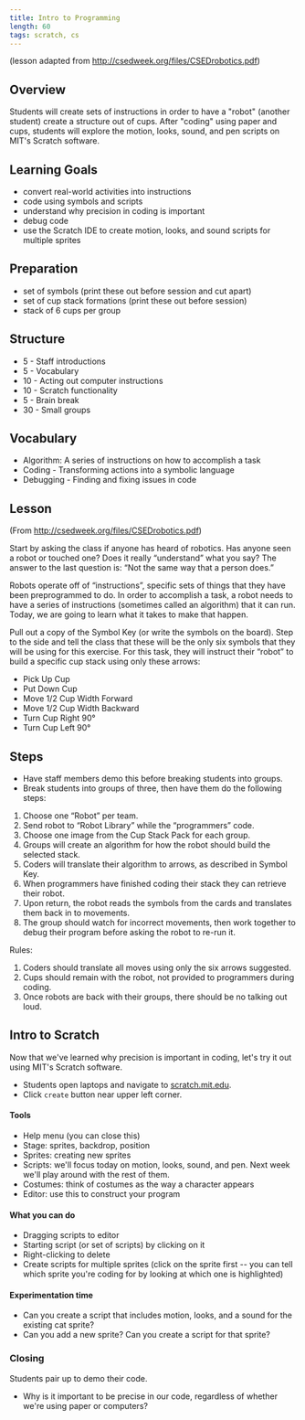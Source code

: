 ```yaml
---
title: Intro to Programming
length: 60
tags: scratch, cs
---
```


(lesson adapted from http://csedweek.org/files/CSEDrobotics.pdf)

## Overview

Students will create sets of instructions in order to have a "robot" (another student) create a structure out of cups. After "coding" using paper and cups, students will explore the motion, looks, sound, and pen scripts on MIT's Scratch software. 

## Learning Goals

* convert real-world activities into instructions
* code using symbols and scripts
* understand why precision in coding is important
* debug code
* use the Scratch IDE to create motion, looks, and sound scripts for multiple sprites

## Preparation

* set of symbols (print these out before session and cut apart)
* set of cup stack formations (print these out before session)
* stack of 6 cups per group

## Structure

* 5 - Staff introductions
* 5 - Vocabulary
* 10 - Acting out computer instructions
* 10 - Scratch functionality
* 5 - Brain break
* 30 - Small groups

## Vocabulary

* Algorithm: A series of instructions on how to accomplish a task
* Coding - Transforming actions into a symbolic language
* Debugging - Finding and fixing issues in code

## Lesson

(From http://csedweek.org/files/CSEDrobotics.pdf)

Start by asking the class if anyone has heard of robotics. Has anyone seen a robot
or touched one? Does it really “understand” what you say? The answer to the last question is:
“Not the same way that a person does.”

Robots operate off of “instructions”, specific sets of things that they have been
preprogrammed to do. In order to accomplish a task, a robot needs to have a series
of instructions (sometimes called an algorithm) that it can run. Today, we are
going to learn what it takes to make that happen. 

Pull out a copy of the Symbol Key (or write the symbols on the board). Step to the
side and tell the class that these will be the only six symbols that they will be using
for this exercise. For this task, they will instruct their “robot” to build a specific
cup stack using only these arrows:

* Pick Up Cup
* Put Down Cup
* Move 1/2 Cup Width Forward
* Move 1/2 Cup Width Backward
* Turn Cup Right 90°
* Turn Cup Left 90°

## Steps

* Have staff members demo this before breaking students into groups. 
* Break students into groups of three, then have them do the following steps:

1. Choose one “Robot” per team.
2. Send robot to “Robot Library” while the “programmers” code.
3. Choose one image from the Cup Stack Pack for each group.
4. Groups will create an algorithm for how the robot should build the selected stack.
5. Coders will translate their algorithm to arrows, as described in Symbol Key.
6. When programmers have finished coding their stack they can retrieve their robot.
7. Upon return, the robot reads the symbols from the cards and translates them back
in to movements.
8. The group should watch for incorrect movements, then work together to debug
their program before asking the robot to re-run it.

Rules:

1. Coders should translate all moves using only the six arrows suggested.
2. Cups should remain with the robot, not provided to programmers during coding.
3. Once robots are back with their groups, there should be no talking out loud.

## Intro to Scratch

Now that we've learned why precision is important in coding, let's try it out using MIT's Scratch software. 

* Students open laptops and navigate to [scratch.mit.edu](https://scratch.mit.edu/).
* Click `create` button near upper left corner. 

#### Tools

* Help menu (you can close this)
* Stage: sprites, backdrop, position
* Sprites: creating new sprites
* Scripts: we'll focus today on motion, looks, sound, and pen. Next week we'll play around with the rest of them. 
* Costumes: think of costumes as the way a character appears
* Editor: use this to construct your program

#### What you can do

* Dragging scripts to editor
* Starting script (or set of scripts) by clicking on it
* Right-clicking to delete
* Create scripts for multiple sprites (click on the sprite first -- you can tell which sprite you're coding for by looking at which one is highlighted)

#### Experimentation time

* Can you create a script that includes motion, looks, and a sound for the existing cat sprite?
* Can you add a new sprite? Can you create a script for that sprite? 

### Closing

Students pair up to demo their code. 

* Why is it important to be precise in our code, regardless of whether we're using paper or computers? 
